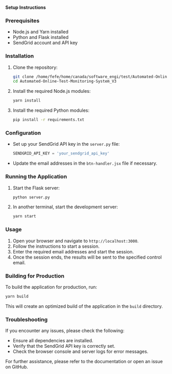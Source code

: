 
**Setup Instructions**

### Prerequisites
- Node.js and Yarn installed
- Python and Flask installed
- SendGrid account and API key

### Installation
1. Clone the repository:
    ```bash
    git clone /home/fefe/home/canada/software_engi/test/Automated-Online-Test-Monitoring-System_V3
    cd Automated-Online-Test-Monitoring-System_V3
    ```

2. Install the required Node.js modules:
    ```bash
    yarn install
    ```

3. Install the required Python modules:
    ```bash
    pip install -r requirements.txt
    ```

### Configuration
- Set up your SendGrid API key in the `server.py` file:
    ```python
    SENDGRID_API_KEY = 'your_sendgrid_api_key'
    ```

- Update the email addresses in the `btn-handler.jsx` file if necessary.

### Running the Application 
1. Start the Flask server:
    ```bash
    python server.py
    ```

2. In another terminal, start the development server:
    ```bash
    yarn start
    ```

### Usage
1. Open your browser and navigate to `http://localhost:3000`.
2. Follow the instructions to start a session.
3. Enter the required email addresses and start the session.
4. Once the session ends, the results will be sent to the specified control email.

### Building for Production
To build the application for production, run:
```bash
yarn build
```
This will create an optimized build of the application in the `build` directory.

### Troubleshooting
If you encounter any issues, please check the following:
- Ensure all dependencies are installed.
- Verify that the SendGrid API key is correctly set.
- Check the browser console and server logs for error messages.

For further assistance, please refer to the documentation or open an issue on GitHub.